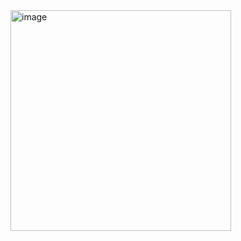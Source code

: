 <img width="353" alt="image" src="https://github.com/user-attachments/assets/810cc1f0-f40c-4b7e-9715-ca6fc3cf4ff3">
